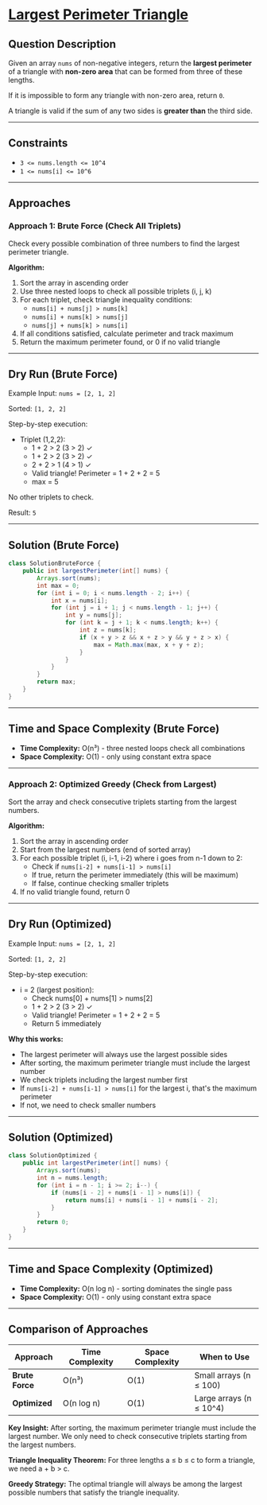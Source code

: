 # [Largest Perimeter Triangle](https://leetcode.com/problems/largest-perimeter-triangle/)

## Question Description
Given an array `nums` of non-negative integers, return the **largest perimeter** of a triangle with **non-zero area** that can be formed from three of these lengths.

If it is impossible to form any triangle with non-zero area, return `0`.

A triangle is valid if the sum of any two sides is **greater than** the third side.

---

## Constraints
- `3 <= nums.length <= 10^4`
- `1 <= nums[i] <= 10^6`

---

## Approaches

### Approach 1: Brute Force (Check All Triplets)
Check every possible combination of three numbers to find the largest perimeter triangle.

**Algorithm:**
1. Sort the array in ascending order
2. Use three nested loops to check all possible triplets (i, j, k)
3. For each triplet, check triangle inequality conditions:
   - `nums[i] + nums[j] > nums[k]`
   - `nums[i] + nums[k] > nums[j]`
   - `nums[j] + nums[k] > nums[i]`
4. If all conditions satisfied, calculate perimeter and track maximum
5. Return the maximum perimeter found, or 0 if no valid triangle

---

## Dry Run (Brute Force)
Example Input: `nums = [2, 1, 2]`

Sorted: `[1, 2, 2]`

Step-by-step execution:
- Triplet (1,2,2):
  - 1 + 2 > 2 (3 > 2) ✓
  - 1 + 2 > 2 (3 > 2) ✓
  - 2 + 2 > 1 (4 > 1) ✓
  - Valid triangle! Perimeter = 1 + 2 + 2 = 5
  - max = 5

No other triplets to check.

Result: `5`

---

## Solution (Brute Force)
```java
class SolutionBruteForce {
    public int largestPerimeter(int[] nums) {
        Arrays.sort(nums);
        int max = 0;
        for (int i = 0; i < nums.length - 2; i++) {
            int x = nums[i];
            for (int j = i + 1; j < nums.length - 1; j++) {
                int y = nums[j];
                for (int k = j + 1; k < nums.length; k++) {
                    int z = nums[k];
                    if (x + y > z && x + z > y && y + z > x) {
                        max = Math.max(max, x + y + z);
                    }
                }
            }
        }
        return max;
    }
}
```

---

## Time and Space Complexity (Brute Force)
- **Time Complexity:** O(n³) - three nested loops check all combinations
- **Space Complexity:** O(1) - only using constant extra space

---

### Approach 2: Optimized Greedy (Check from Largest)
Sort the array and check consecutive triplets starting from the largest numbers.

**Algorithm:**
1. Sort the array in ascending order
2. Start from the largest numbers (end of sorted array)
3. For each possible triplet (i, i-1, i-2) where i goes from n-1 down to 2:
   - Check if `nums[i-2] + nums[i-1] > nums[i]`
   - If true, return the perimeter immediately (this will be maximum)
   - If false, continue checking smaller triplets
4. If no valid triangle found, return 0

---

## Dry Run (Optimized)
Example Input: `nums = [2, 1, 2]`

Sorted: `[1, 2, 2]`

Step-by-step execution:
- i = 2 (largest position):
  - Check nums[0] + nums[1] > nums[2]
  - 1 + 2 > 2 (3 > 2) ✓
  - Valid triangle! Perimeter = 1 + 2 + 2 = 5
  - Return 5 immediately

**Why this works:**
- The largest perimeter will always use the largest possible sides
- After sorting, the maximum perimeter triangle must include the largest number
- We check triplets including the largest number first
- If `nums[i-2] + nums[i-1] > nums[i]` for the largest i, that's the maximum perimeter
- If not, we need to check smaller numbers

---

## Solution (Optimized)
```java
class SolutionOptimized {
    public int largestPerimeter(int[] nums) {
        Arrays.sort(nums);
        int n = nums.length;
        for (int i = n - 1; i >= 2; i--) {
            if (nums[i - 2] + nums[i - 1] > nums[i]) {
                return nums[i] + nums[i - 1] + nums[i - 2];
            }
        }
        return 0;
    }
}
```

---

## Time and Space Complexity (Optimized)
- **Time Complexity:** O(n log n) - sorting dominates the single pass
- **Space Complexity:** O(1) - only using constant extra space

---

## Comparison of Approaches

| Approach | Time Complexity | Space Complexity | When to Use |
|----------|----------------|------------------|-------------|
| **Brute Force** | O(n³) | O(1) | Small arrays (n ≤ 100) |
| **Optimized** | O(n log n) | O(1) | Large arrays (n ≤ 10^4) |

**Key Insight:** After sorting, the maximum perimeter triangle must include the largest number. We only need to check consecutive triplets starting from the largest numbers.

**Triangle Inequality Theorem:** For three lengths a ≤ b ≤ c to form a triangle, we need a + b > c.

**Greedy Strategy:** The optimal triangle will always be among the largest possible numbers that satisfy the triangle inequality.